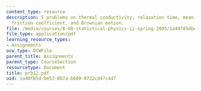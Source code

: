 ```yaml
---
content_type: resource
description: 5 problems on thermal conductivity, relaxation time, mean free path,
  friction coefficient, and Brownian motion.
file: /media/courses/8-08-statistical-physics-ii-spring-2005/1a40f85dbe530b7ab6090732cd47c4d7_prb12.pdf
file_type: application/pdf
learning_resource_types:
- Assignments
ocw_type: OCWFile
parent_title: Assignments
parent_type: CourseSection
resourcetype: Document
title: prb12.pdf
uid: 1a40f85d-be53-0b7a-b609-0732cd47c4d7
---
```

